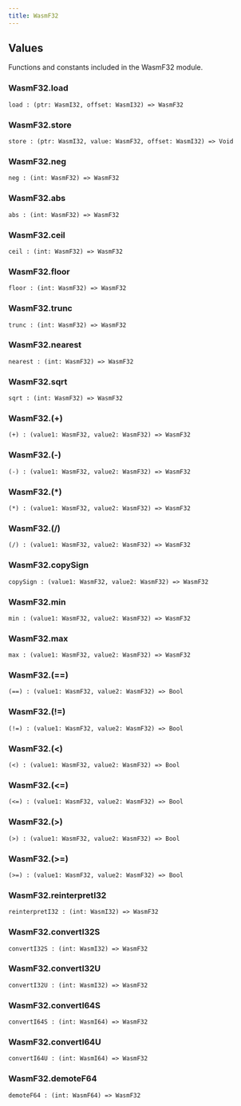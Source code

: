```yaml
---
title: WasmF32
---
```


## Values

Functions and constants included in the WasmF32 module.

### WasmF32.**load**

```grain
load : (ptr: WasmI32, offset: WasmI32) => WasmF32
```

### WasmF32.**store**

```grain
store : (ptr: WasmI32, value: WasmF32, offset: WasmI32) => Void
```

### WasmF32.**neg**

```grain
neg : (int: WasmF32) => WasmF32
```

### WasmF32.**abs**

```grain
abs : (int: WasmF32) => WasmF32
```

### WasmF32.**ceil**

```grain
ceil : (int: WasmF32) => WasmF32
```

### WasmF32.**floor**

```grain
floor : (int: WasmF32) => WasmF32
```

### WasmF32.**trunc**

```grain
trunc : (int: WasmF32) => WasmF32
```

### WasmF32.**nearest**

```grain
nearest : (int: WasmF32) => WasmF32
```

### WasmF32.**sqrt**

```grain
sqrt : (int: WasmF32) => WasmF32
```

### WasmF32.**(+)**

```grain
(+) : (value1: WasmF32, value2: WasmF32) => WasmF32
```

### WasmF32.**(-)**

```grain
(-) : (value1: WasmF32, value2: WasmF32) => WasmF32
```

### WasmF32.**(*)**

```grain
(*) : (value1: WasmF32, value2: WasmF32) => WasmF32
```

### WasmF32.**(/)**

```grain
(/) : (value1: WasmF32, value2: WasmF32) => WasmF32
```

### WasmF32.**copySign**

```grain
copySign : (value1: WasmF32, value2: WasmF32) => WasmF32
```

### WasmF32.**min**

```grain
min : (value1: WasmF32, value2: WasmF32) => WasmF32
```

### WasmF32.**max**

```grain
max : (value1: WasmF32, value2: WasmF32) => WasmF32
```

### WasmF32.**(==)**

```grain
(==) : (value1: WasmF32, value2: WasmF32) => Bool
```

### WasmF32.**(!=)**

```grain
(!=) : (value1: WasmF32, value2: WasmF32) => Bool
```

### WasmF32.**(<)**

```grain
(<) : (value1: WasmF32, value2: WasmF32) => Bool
```

### WasmF32.**(<=)**

```grain
(<=) : (value1: WasmF32, value2: WasmF32) => Bool
```

### WasmF32.**(>)**

```grain
(>) : (value1: WasmF32, value2: WasmF32) => Bool
```

### WasmF32.**(>=)**

```grain
(>=) : (value1: WasmF32, value2: WasmF32) => Bool
```

### WasmF32.**reinterpretI32**

```grain
reinterpretI32 : (int: WasmI32) => WasmF32
```

### WasmF32.**convertI32S**

```grain
convertI32S : (int: WasmI32) => WasmF32
```

### WasmF32.**convertI32U**

```grain
convertI32U : (int: WasmI32) => WasmF32
```

### WasmF32.**convertI64S**

```grain
convertI64S : (int: WasmI64) => WasmF32
```

### WasmF32.**convertI64U**

```grain
convertI64U : (int: WasmI64) => WasmF32
```

### WasmF32.**demoteF64**

```grain
demoteF64 : (int: WasmF64) => WasmF32
```

